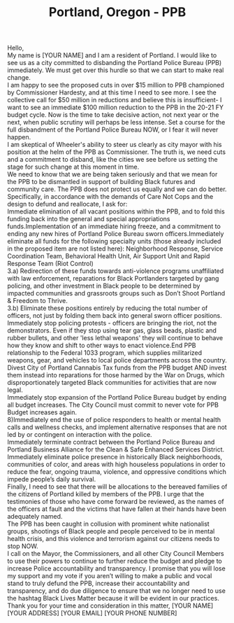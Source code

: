 ---
title: Portland, Oregon - PPB
permalink: "/portland-defund"
name: Letter to the Mayor, Commissioners, and City Council on Defunding PPB
state: OR
city: Portland
layout: email
recipients:
- mayorwheeler@portlandoregon.gov
- Amanda@portlandoregon.gov
- chloe@portlandoregon.gov
- joann@portlandoregon.gov
- AuditorHullCaballero@portlandoregon.gov
- ipr@portlandoregon.gov
- Ombudsman@portlandoregon.gov
- ppbpio@portlandoregon.gov
- sonia.schmanski@portlandoregon.gov
- Toni.Anderson@portlandoregon.gov
- Andrew.Bryans@portlandoregon.gov
body: "Hello,\n\nMy name is [YOUR NAME] and I am a resident of Portland. I would like to see us 
as a city committed to disbanding the Portland Police Bureau (PPB) immediately. We must get over 
this hurdle so that we can start to make real change.\n\nI am happy to see the proposed cuts in 
over $15 million to PPB championed by Commissioner Hardesty, and at this time I need to see more. 
I see the collective call for $50 million in reductions and believe this is insufficient- I want 
to see an immediate $100 million reduction to the PPB in the 20-21 FY budget cycle. Now is the 
time to take decisive action, not next year or the next, when public scrutiny will perhaps be 
less intense. Set a course for the full disbandment of the Portland Police Bureau NOW, or I fear 
it will never happen.\n\nI am skeptical of Wheeler's ability to steer us clearly as city mayor 
with his position at the helm of the PPB as Commissioner. The truth is, we need cuts and a 
commitment to disband, like the cities we see before us setting the stage for such change at this 
moment in time.\n\nWe need to know that we are being taken seriously and that we mean for the PPB 
to be dismantled in support of building Black futures and community care. The PPB does not protect 
us equally and we can do better.\n\nSpecifically, in accordance with the demands of Care Not Cops 
and the design to defund and reallocate, I ask for:\n\n1) Immediate elimination of all vacant 
positions within the PPB, and to fold this funding back into the general and special appropriations 
funds.\n\n2) Implementation of an immediate hiring freeze, and a commitment to ending any new hires 
of Portland Police Bureau sworn officers.\n\n3) Immediately eliminate all funds for the following 
specialty units (those already included in the proposed item are not listed here): Neighborhood 
Response, Service Coordination Team, Behavioral Health Unit, Air Support Unit and Rapid Response 
Team (Riot Control)\n\n3.a) Redirection of these funds towards anti-violence programs unaffiliated 
with law enforcement, reparations for Black Portlanders targeted by gang policing, and other investment 
in Black people to be determined by impacted communities and grassroots groups such as Don’t Shoot 
Portland & Freedom to Thrive.\n\n3.b) Eliminate these positions entirely by reducing the total number 
of officers, not just by folding them back into general sworn officer positions.\n\n4) Immediately 
stop policing protests - officers are bringing the riot, not the demonstrators. Even if they stop using 
tear gas, glass beads, plastic and rubber bullets, and other 'less lethal weapons' they will continue 
to behave how they know and shift to other ways to enact violence.\n\n5) End PPB relationship to the 
Federal 1033 program, which supplies militarized weapons, gear, and vehicles to local police departments 
across the country.\n\nDivest City of Portland Cannabis Tax funds from the PPB budget AND invest them 
instead into reparations for those harmed by the War on Drugs, which disproportionately targeted Black 
communities for activities that are now legal.\n\n7) Immediately stop expansion of the Portland Police 
Bureau budget by ending all budget increases. The City Council must commit to never vote for PPB Budget 
increases again.\n\n8)Immediately end the use of police responders to health or mental health calls and 
wellness checks, and implement alternative responses that are not led by or contingent on interaction with 
the police.\n\nImmediately terminate contract between the Portland Police Bureau and Portland Business 
Alliance for the Clean & Safe Enhanced Services District.\n\n10) Immediately eliminate police presence in 
historically Black neighborhoods, communities of color, and areas with high houseless populations in order
 to reduce the fear, ongoing trauma, violence, and oppressive conditions which impede people’s daily survival.
 \n\nFinally, I need to see that there will be allocations to the bereaved families of the citizens of Portland 
 killed by members of the PPB. I urge that the testimonies of those who have come forward be reviewed, as the 
 names of the officers at fault and the victims that have fallen at their hands have been adequately named.
 \n\nThe PPB has been caught in collusion with prominent white nationalist groups, shootings of Black people 
 and people perceived to be in mental health crisis, and this violence and terrorism against our citizens 
 needs to stop NOW.\n\nI call on the Mayor, the Commissioners, and all other City Council Members to use their 
 powers to continue to further reduce the budget and pledge to increase Police accountability and transparency. 
 I promise that you will lose my support and my vote if you aren’t willing to make a public and vocal stand to 
 truly defund the PPB, increase their accountability and transparency, and do due diligence to ensure that we 
 no longer need to use the hashtag Black Lives Matter because it will be evident in our practices.\n\nThank you 
 for your time and consideration in this matter,\n[YOUR NAME]\n[YOUR ADDRESS]\n[YOUR EMAIL]\n[YOUR PHONE NUMBER]"
---